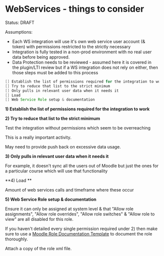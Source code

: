 # WebServices - things to consider

Status: DRAFT

Assumptions:

-   Each WS integration will use it's own web service user account (& token) with permissions restricted to the strictly necessary
-   Integration is fully tested in a non-prod environment with no real user data before being approved.
-   Data Protection needs to be reviewed - assumed here it is covered in the plugin/LTI review but if a WS integration does not rely on either, then those steps must be added to this process

``` java
[] Establish the list of permissions required for the integration to work
[] Try to reduce that list to the strict minimum
[] Only pulls in relevant user data when it needs it
[] Load
[] Web Service Role setup & documentation
```

**1) Establish the list of permissions required for the integration to work**

**2) Try to reduce that list to the strict minimum**

Test the integration without permissions which seem to be overreaching

This is a really important activity.

May need to provide push back on excessive data usage.

**3) Only pulls in relevant user data when it needs it**

For example, it doesn't sync all the users out of Moodle but just the ones for a particular course which will use that functionality

**4) Load **

Amount of web services calls and timeframe where these occur

**5) Web Service Role setup & documentation**

Ensure it can only be assigned at system level & that "Allow role assignments", "Allow role overrides", "Allow role switches" & "Allow role to view" are all disabled for this role.

If you haven't detailed every single permission required under 2) then make sure to use a [Moodle Role Documentation Template](https://wiki.ucl.ac.uk/display/ECARC/Moodle+Role+Documentation+Template) to document the role thoroughly.

Attach a copy of the role xml file.


